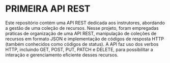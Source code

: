 # PRIMEIRA API REST

Este repositório contém uma API REST dedicada aos instrutores, abordando a gestão de uma coleção de recursos. Nesse projeto, foram empregadas práticas de organização de uma 
API REST, manipulação de coleções de recursos em formato JSON e implementação de códigos de resposta HTTP (também conhecidos como códigos de status). A API faz uso dos verbos HTTP, incluindo GET, POST, PUT, PATCH e DELETE, 
para possibilitar a interação e gerenciamento eficiente desses recursos.
